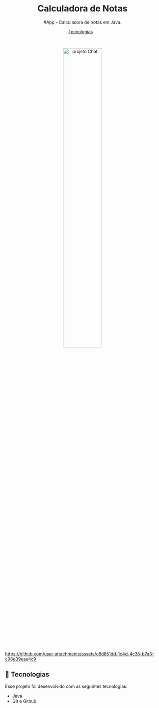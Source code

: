 <h1 align="center"> Calculadora de Notas  </h1>

<p align="center">
#App - Calculadora de notas em Java. <br/>
</p>

<p align="center">
  <a href="#-tecnologias">Tecnologias</a>&nbsp;&nbsp;&nbsp;
</p>

<br>

<p align="center">
  <img alt="projeto Chat" src="https://github.com/user-attachments/assets/1a054c4f-c892-4490-89b7-3a7b4759c9d9" width="50%">
</p>

https://github.com/user-attachments/assets/c8d851dd-1c4d-4c35-b7a3-c98e39eae4c9
## 🚀 Tecnologias

Esse projeto foi desenvolvido com as seguintes tecnologias:

- Java
- Git e Github

